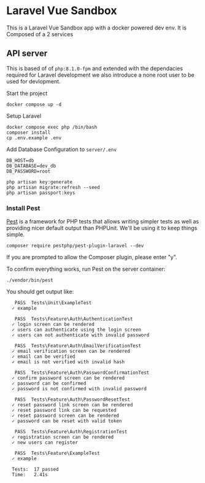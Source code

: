 # Laravel Vue Sandbox
This is a Laravel Vue Sandbox app with a docker powered dev env. It is Composed of a 2 services

## API server
This is based of of `php:8.1.0-fpm` and extended with the dependacies required for Laravel development we also introduce a none root user to be used for devlopment.

Start the project

```
docker compose up -d
```

Setup Laravel

```
docker compose exec php /bin/bash
composer install
cp .env.example .env
```

Add Database Configuration to `server/.env`

```
DB_HOST=db
DB_DATABASE=dev_db
DB_PASSWORD=root
```

```
php artisan key:generate
php artisan migrate:refresh --seed
php artisan passport:keys
```

### Install Pest

[Pest](https://pestphp.com/) is a framework for PHP tests that allows writing simpler
tests as well as providing nicer default output than PHPUnit. We'll be using it to
keep things simple.

```
composer require pestphp/pest-plugin-laravel --dev
```

If you are prompted to allow the Composer plugin, please enter "y".

To confirm everything works, run Pest on the server container:

```
./vendor/bin/pest
```

You should get output like:

```
   PASS  Tests\Unit\ExampleTest
  ✓ example

   PASS  Tests\Feature\Auth\AuthenticationTest
  ✓ login screen can be rendered
  ✓ users can authenticate using the login screen
  ✓ users can not authenticate with invalid password

   PASS  Tests\Feature\Auth\EmailVerificationTest
  ✓ email verification screen can be rendered
  ✓ email can be verified
  ✓ email is not verified with invalid hash

   PASS  Tests\Feature\Auth\PasswordConfirmationTest
  ✓ confirm password screen can be rendered
  ✓ password can be confirmed
  ✓ password is not confirmed with invalid password

   PASS  Tests\Feature\Auth\PasswordResetTest
  ✓ reset password link screen can be rendered
  ✓ reset password link can be requested
  ✓ reset password screen can be rendered
  ✓ password can be reset with valid token

   PASS  Tests\Feature\Auth\RegistrationTest
  ✓ registration screen can be rendered
  ✓ new users can register

   PASS  Tests\Feature\ExampleTest
  ✓ example

  Tests:  17 passed
  Time:   2.41s

```
